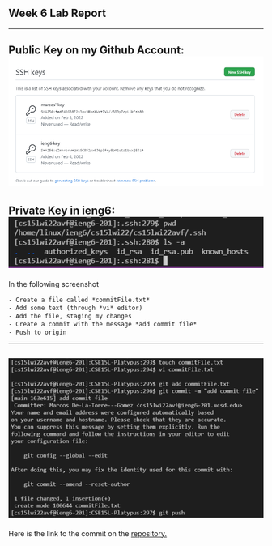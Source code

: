 ## Week 6 Lab Report
---
Public Key on my Github Account:
![gitkey](/pictures3/githubkey.png)
---
Private Key in ieng6: 
![ieng6key](https://raw.githubusercontent.com/Marcos-D/cse15l-lab-reports/main/pictures3/keyLocation.PNG)
---
In the following screenshot

    - Create a file called *commitFile.txt* 
    - Add some text (through *vi* editor) 
    - Add the file, staging my changes
    - Create a commit with the message *add commit file*
    - Push to origin
---

![gitkey](https://raw.githubusercontent.com/Marcos-D/cse15l-lab-reports/main/pictures3/gitCommit.PNG)
---
Here is the link to the commit on the
[repository.](https://github.com/Marcos-D/CSE15L-Platypus/commit/163e615da4c41fbb28dfda433877898ff23bba2b)
